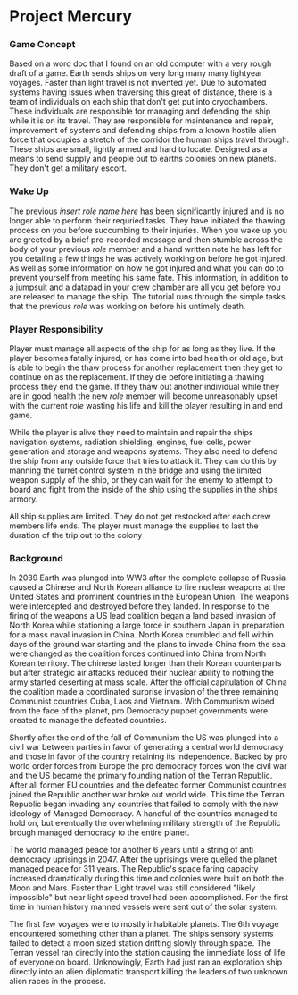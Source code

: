# Project Mercury

### Game Concept
Based on a word doc that I found on an old computer with a very rough draft of a game.
Earth sends ships on very long many many lightyear voyages. Faster than light travel is not invented yet.
Due to automated systems having issues when traversing this great of distance, there is a team of individuals on each ship that don't get put into cryochambers.
These individuals are responsible for managing and defending the ship while it is on its travel.
They are responsible for maintenance and repair, improvement of systems and defending ships from a known hostile alien force that occupies a stretch of the corridor the human ships travel through.
These ships are small, lightly armed and hard to locate. Designed as a means to send supply and people out to earths colonies on new planets. They don't get a military escort.

### Wake Up
The previous *insert role name here* has been significantly injured and is no longer able to perform their requried tasks. They have initiated the thawing process on you before succumbing to their injuries. When you wake up you are greeted by a brief pre-recorded message and then stumble across the body of your previous *role* member and a hand written note he has left for you detailing a few things he was actively working on before he got injured. As well as some information on how he got injured and what you can do to prevent yourself from meeting his same fate. This information, in addition to a jumpsuit and a datapad in your crew chamber are all you get before you are released to manage the ship. The tutorial runs through the simple tasks that the previous *role* was working on before his untimely death.

### Player Responsibility
Player must manage all aspects of the ship for as long as they live. If the player becomes fatally injured, or has come into bad health or old age, but is able to begin the thaw process for another replacement then they get to continue on as the replacement. If they die before initiating a thawing process they end the game. If they thaw out another individual while they are in good health the new *role* member will become unreasonably upset with the current *role* wasting his life and kill the player resulting in and end game.

While the player is alive they need to maintain and repair the ships navigation systems, radiation shielding, engines, fuel cells, power generation and storage and weapons systems. They also need to defend the ship from any outside force that tries to attack it. They can do this by manning the turret control system in the bridge and using the limited weapon supply of the ship, or they can wait for the enemy to attempt to board and fight from the inside of the ship using the supplies in the ships armory.

All ship supplies are limited. They do not get restocked after each crew members life ends. The player must manage the supplies to last the duration of the trip out to the colony

### Background
In 2039 Earth was plunged into WW3 after the complete collapse of Russia caused a Chinese and North Korean alliance to fire nuclear weapons at the United States and prominent countries in the European Union. The weapons were intercepted and destroyed before they landed. In response to the firing of the weapons a US lead coalition began a land based invasion of North Korea while stationing a large force in southern Japan in preparation for a mass naval invasion in China. North Korea crumbled and fell within days of the ground war starting and the plans to invade China from the sea were changed as the coalition forces continued into China from North Korean territory. The chinese lasted longer than their Korean counterparts but after strategic air attacks reduced their nuclear ability to nothing the army started deserting at mass scale. After the official capitulation of China the coalition made a coordinated surprise invasion of the three remaining Communist countries Cuba, Laos and Vietnam. With Communism wiped from the face of the planet, pro Democracy puppet governments were created to manage the defeated countries.

Shortly after the end of the fall of Communism the US was plunged into a civil war between parties in favor of generating a central world democracy and those in favor of the country retaining its independence. Backed by pro world order forces from Europe the pro democracy forces won the civil war and the US became the primary founding nation of the Terran Republic. After all former EU countries and the defeated former Communist countries joined the Republic another war broke out world wide. This time the Terran Republic began invading any countries that failed to comply with the new ideology of Managed Democracy. A handful of the countries managed to hold on, but eventually the overwhelming military strength of the Republic brough managed democracy to the entire planet.

The world managed peace for another 6 years until a string of anti democracy uprisings in 2047. After the uprisings were quelled the planet managed peace for 311 years. The Republic's space faring capacity increased dramatically during this time and colonies were built on both the Moon and Mars. Faster than Light travel was still considered "likely impossible" but near light speed travel had been accomplished. For the first time in human history manned vessels were sent out of the solar system.

The first few voyages were to mostly inhabitable planets. The 6th voyage encountered something other than a planet. The ships sensory systems failed to detect a moon sized station drifting slowly through space. The Terran vessel ran directly into the station causing the immediate loss of life of everyone on board. Unknowingly, Earth had just ran an exploration ship directly into an alien diplomatic transport killing the leaders of two unknown alien races in the process.
